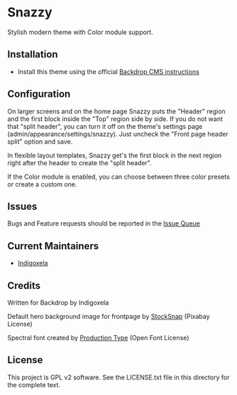 # Snazzy

Stylish modern theme with Color module support.

## Installation

- Install this theme using the official [Backdrop CMS instructions](https://backdropcms.org/guide/themes)

## Configuration

On larger screens and on the home page Snazzy puts the "Header" region and the
 first block inside the "Top" region side by side.
If you do not want that "split header", you can turn it off on the theme's
 settings page (admin/appearance/settings/snazzy). Just uncheck the "Front page
 header split" option and save.

In flexible layout templates, Snazzy get's the first block in the next region
 right after the header to create the "split header".

If the Color module is enabled, you can choose between three color presets or create a custom one.

## Issues

Bugs and Feature requests should be reported in the [Issue Queue](https://github.com/backdrop-contrib/snazzy/issues)

## Current Maintainers

- [Indigoxela](https://github.com/indigoxela)

## Credits

Written for Backdrop by Indigoxela

Default hero background image for frontpage by [StockSnap](https://pixabay.com/photos/spiral-staircase-stairwell-steps-926736/)
(Pixabay License)

Spectral font created by [Production Type](https://www.productiontype.com/)
(Open Font License)

## License

This project is GPL v2 software. See the LICENSE.txt file in this directory for the complete text.
